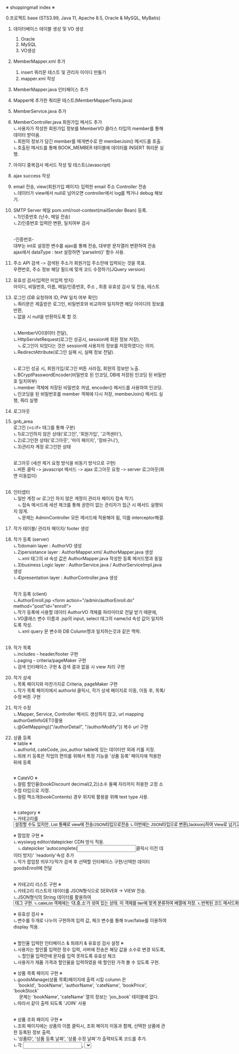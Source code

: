 ※ shoppingmall index ※

0.프로젝트 base
(STS3.99, Java 11, Apache 8.5, Oracle & MySQL, MyBatis)

1. 데이터베이스 테이블 생성 및 VO 생성
   1) Oracle
   2) MySQL
   3) VO생성

2. MemberMapper.xml 추가
   1) insert 쿼리문 테스트 및 관리자 아이디 만들기
   2) mapper.xml 작성

3. MemberMapper.java 인터페이스 추가

4. Mapper에 추가한 쿼리문 테스트(MemberMapperTests.java)

5. MemberService.java 추가

6. MemberController.java 회원가입 메서드 추가<br/>
	ㄴ사용자가 작성한 회원가입 정보를 MemberVO 클라스 타입의 member를 통해 데이터 받아옴.<br/>
	ㄴ회원의 정보가 담긴 member를 매개변수로 한 memberJoin() 메서드를 호출.<br/>
	ㄴ호출된 메서드를 통해 BOOK_MEMBER 테이블에 데이터를 INSERT 쿼리문 실행.<br/>

7. 아이디 중복검사 메서드 작성 및 테스트(Javascript)

8. ajax success 작성

9. email 전송, view(회원가입 페이지) 입력한 email 주소 Controller 전송<br/>
ㄴ데이터가 view에서 null로 넘어오면 controller에서 log를 찍거나 debug 해보기.

10. SMTP Server 메일 pom.xml/root-context(mailSender Bean) 등록.<br/>
	ㄴ1)인증번호 (난수, 메일 전송)<br/>
	ㄴ2)인증번호 입력란 변환, 일치여부 검사<br/><br/>

	-인증번호-<br/>
	대부눈 int로 설정한 변수를 ajax를 통해 전송, 대부분 문자열러 변환하여 전송<br/>
	ajax에서 dataType : text 설정하면 'parseInt()' 함수 사용.

11. 주소 API 검색 -> 검색된 주소가 회원가입 주소란에 입력되는 것을 목표.<br/>
	우편번호, 주소 정보 해당 필드에 맞게 코드 수정하기(JQuery version)

12. 유효성 검사(입력란 미입력 방지)<br/>
	아이디, 비밀번호, 이름, 메일/인증번호, 주소 , 최종 유효성 검사 및 전송, 테스트

13. 로그인 (DB 요청하여 ID, PW 일치 여부 확인)<br/>
	ㄴ쿼리문은 제출받은 로그인, 비밀번호와 비교하여 일치하면 해당 아이디의 정보를 반환,<br/>
	ㄴ없을 시 null을 반환하도록 할 것.<br/><br/>

	ㄴMemberVO(데이터 전달),<br/> 
	ㄴHttpServletRequest(로그인 성공시, session에 회원 정보 저장),<br/>
		  ㄴ로그인이 되었다는 것은 session에 사용자의 정보를 저장하였다는 의미.<br/>
	ㄴRedirectAttribute(로그인 실패 시, 실패 정보 전달).<br/><br/>

	ㄴ로그인 성공 시, 회원가입/로그인 버튼 사라짐, 회원의 정보만 노출.<br/>
	ㄴBCryptPasswordEncoder(비밀번호 된 인코딩, DB에 저장된 인코딩 된 비밀번호 일치여부)<br/>
	ㄴmember 객체에 저장된 비밀번호 꺼냄, encoder() 메서드를 사용하여 인코딩.<br/>
	ㄴ인코딩을 된 비밀번호를 member 객체에 다시 저장, memberJoin() 메서드 실행, 쿼리 실행<br/>
14. 로그아웃 

15. gnb_area<br/> 
	로그인 (<c:if> 태그를 통해 구분)<br/>
	ㄴ1)로그인하지 않은 상태('로그인', '회원가입', '고객센터'),<br/>
	ㄴ2)로그인한 상태('로그아웃', '마이 페이지', '장바구니'),<br/> 
	ㄴ3)관리자 계정 로그인한 상태<br/><br/> 
	
	로그아웃 (세션 제거 요청 방식을 비동기 방식으로 구현)<br/>
	ㄴ버튼 클릭 -> javascript 메서드 -> ajax 로그아웃 요청 -> server 로그아웃(화면 이동없이)<br/><br/>

16. 인터셉터<br/>
	ㄴ일반 계정 or 로그인 하지 않은 계정이 관리자 페이지 접속 막기.<br/>
		  ㄴ접속 메서드에 세션 체크를 통해 권한이 없는 관리자가 접근 시 메서드 실행되지 않게.<br/>
			  ㄴ문제는 AdminController 모든 메서드에 적용해야 됨, 이를 interceptor해결.<br/>

17. 작가 테이블/ 관리자 페이지/ footer 생성<br/>

18. 작가 등록  (server)<br/>
	ㄴ1)domain layer : AuthorVO 생성<br/>
	ㄴ2)persistance layer : AuthorMapper.xml/ AuthorMapper.java 생성<br/>
	     ㄴxml <insert> 태그의 id 속성 값은 AuthorMapper.java 작성한 등록 메서드명과 동일<br/>
	ㄴ3)business Logic layer : AuthorService.java / AuthorServiceImpl.java 생성<br/>
	ㄴ4)presentation layer : AuthorController.java 생성<br/><br/>

    작가 등록 (client)<br/>
	ㄴAuthorEnroll.jsp  <form action="/admin/authorEnroll.do" method="post"id="enroll"><br/>
	ㄴ작가 등록에 사용할 데이터 AuthorVO 객체를 파라미터로 전달 받기 때문에, <br/>
	ㄴVO클래스 변수 이름과 .jsp의 input, select 태그의 name/id 속성 값이 일치하도록 작성.<br/>
		  ㄴxml query 문 변수와 DB Column명과 일치하는것과 같은 맥락.<br/><br/>

19. 작가 목록 <br/>
	ㄴincludes - header/footer 구현<br/>
	ㄴpaging - criteria/pageMaker 구현<br/>
	ㄴ검색 인터페이스 구현 & 검색 결과 없을 시 view 처리 구현<br/>
20. 작가 상세 <br/>
	ㄴ목록 페이지와 마찬가지로 Criteria, pageMaker 구현<br/>
	ㄴ작가 목록 페이지에서 authorId 클릭시, 작가 상세 페이지로 이동, 이동 후, 목록/수정 버튼 구현<br/>
21. 작가 수정 <br/>
	ㄴMapper, Service, Controller 메서드 생성하지 않고, url mapping authorGetInfoGET()활용<br/>
	ㄴ@GetMapping({"/authorDetail", "/authorModify"}) 복수 url 구현<br/>
22. 상품 등록<br/>
	※ table ※<br/>
	ㄴauthorId, cateCode, joo_author table에 있는 데이터만 외래 키를 지정.<br/>
	ㄴ외래 키 등록은 작업의 편의를 위해서 특정 기능을 '상품 등록' 페이지에 적용한 뒤에 등록<br/><br/>

	※ CateVO ※<br/>
	ㄴ컬럼 할인율(bookDiscount decimal(2,2))소수 둘째 자리까지 허용한 고정 소수점 타입으로 지정.<br/>
	ㄴ컬럼 책소개(bookContents) 경우 위지윅 활용을 위해 text type 사용.<br/><br/>
	
	※ category ※<br/>
	ㄴ카테고리를 <select>/<option>설정할 수도 있지만, List 통째로 view에 전송/JSON타입으로전송<br/>
	ㄴ이번에는 JSON타입으로 변환(Jackson)하여 View로 넘기고, javascript 통해 가공하여 출력.<br/>
	ㄴ카테고리 코드 규칙, 책 상품을 3가지 단계로 분류(1단계, 2단계, 3단계) tier은 해당 단계 확인.<br/><br/>

	※ 팝업창 구현 ※<br/>
	ㄴwysiwyg editor/datepicker CDN 방식 적용.<br/>
		  ㄴdatepicker 'autocomplete(<input>클릭시 이전 데이터 방지)' 'readonly'속성 추가<br/>
	ㄴ작가 팝업창 띄우기/작가 검색 후 선택할 인터페이스 구현/선택한 데이터goodsEnroll에 전달<br/><br/>

	※ 카테고리 리스트 구현 ※<br/>
	ㄴ카테고리 리스트의 데이터를 JSON형식으로 SERVER -> VIEW 전송.<br/>
	ㄴJSON형식의 String 데이터를 활용하여 <select>, <option> 태그 구현.<br/>
	ㄴcateList 객체에는 '대,중,소'가 섞여 있는 상태, 이 객체를 tier에 맞게 분류하여 배열에 저장.<br/>
	ㄴ반복된 코드 메서드화 하여, 배열 초기화 후, 대/중/소분류 <option> 태그 출력.<br/><br/>
	
	※ 유효성 검사 ※<br/>
	ㄴ변수를 두개로 나누어 구현하여 입력 값, 체크 변수를 통해 true/false를 이용하여 display 적용.<br/><br/>

	※ 할인율 입력란 인터페이스 & 외래키 & 유효성 검사 설정 ※<br/>
	ㄴ사용자는 할인률 입력란 정수 입력, 서버에 전송은 해당 값을 소수로 변경 되도록,<br/>
		  ㄴ할인율 입력란에 문자를 입력 못하도록 유효성 체크  <br/>
	ㄴ사용자가 제품 가격과 할인율을 입력하였을 때 할인된 가격 볼 수 있도록 구현.<br/>

	※ 상품 목록 페이지 구현 ※<br/>
	ㄴgoodsManage(상품 목록)페이지에 출력 시킬 column 은 <br/>
		  'bookId', 'bookName', 'authorName', 'cateName', 'bookPrice', 'bookStock'<br/>
		  	문제는 'bookName', 'cateName' 열의 정보는 'joo_book' 테이블에 없다.<br/>
	ㄴ따라서 같이 출력 되도록 'JOIN' 사용<br/><br/>

	※ 상품 조회 페이지 구현 ※<br/>
	ㄴ조회 페이지에는 상품의 이름 클릭시, 조회 페이지 이동과 함께, 선택한 상품에 관한 등록된 정보 출력.<br/>
	ㄴ'상품ID', '상품 등록 날짜', '상품 수정 날짜'가 출력되도록 코드를 추가.<br/>
	ㄴ각 <input>, <select> 태그에 사용자가 입력을 할 수 없도록 disabled 속성을 추가.<br/>
	ㄴ각 <input>, <textarea> 태그에 서버로부터 전달받은 상품 정보가 출력되도록 코드 추가.<br/><br/>

	※ 카테고리 리스트 데이터 ※<br/><br/>

23. 상품 수정<br/>
	※ 상품 수정 페이지 이동 ※<br/>
	ㄴ수정 페이지로 이동할 수 있는 인터페이스인 버튼과 페이지 이동에 사용될 URL 매핑 메서드를 작성.<br/>
	ㄴ <form> 태그 내부에 'bookId' 항목의 type이 hidden인 <input> 태그를 추가하였습니다. (수정을 수행하는 쿼리에서는 bookId가 필요로 하기 때문에 추가하였습니다.)<br/>
	ㄴ해당 <form> 태그는 수정 페이지에서 조회 페이지 이동할 때, <br/>
		  조회 페이지에서 목록 페이지로 이동을 할 때 필요로 한 데이터 들입니다. )<br/><br/>

23. 상품/작가 정보 삭제 <br/>

24. 상품 이미지 업로드<br/>
	※ 상품 이미지를 업로드하고 등록한 이미지의 정보를 DB에 저장 ※<br/><br/>

	방법1 : 이미지 업로드 저장<br/>
		  ㄴ사용자가 이미지를 선택하였을때 이미지가 업로드(컴퓨터에 저장) 되고,<br/>
		     최종적으로 다른 상품 정보들이 작성된 뒤 '등록 버튼'을 눌렀을 때, <br/>
		    '업로드 된' 이미지의 정보가 DB에 저장되도록 하는 방식<br/>
	방법2 : 등록 이미지 정보 DB 저장<br/>
		  ㄴ사용자가 이미지를 선택을 하고 다른 상품 정보를 다 작성한 뒤,<br/>
		     '등록 버튼'을 눌렀을 때 이미지를 업로드하고, 업로드 이미지 정보를 DB 저장.<br/><br/>

	-> 방법1 진행 <br/>
		1.사용자가 이미지 선택,<br/>
		2.선택된 이미지 서버로 전송,<br/>
		3.전송 받은 이미지 저장 후, 저장 한 이미지 정보 VIEW로 재전송,<br/>
		4.전송 받은 데이터를 활용하여 이미지 미리보기,<br/>
		5.<input> 태그에 데이터 저장,<br/>
		6.'등록 버튼' 클릭,<br/>
		7.이미지 정보 DB 저장<br/>

		(첨부파일 처리 servlet3.0 / 페이지 이동 없이, AJAX 사용)<br/><br/>

	※ 파일 체크(Javascript) ※<br/>
	ㄴview 단계에서 사용자가 선택 한 파일이 개발자가 허용한 파일이 아닐 경우 경고창<br/>
		  ㄴ허용한 파일(jpg, png) / 파일의 크기는 (1MB)<br/><br/>

	※ 파일 객체 서버 전송 ※<br/>
	ㄴ이번 프로젝트는 화면의 이동 없이 첨부파일을 서버로 전송, FormData 객체 생성 후 저장하고 서버전송<br/><br/>

	※ 업로드한 이미지 저장될 폴더 생성 ※<br/>
	ㄴ업로드 하는 날짜에 맞게 폴더 생성, 생성된 폴더에 업로드 파일 저장. (uploadPath.mkdirs() 사용.)<br/>
	ㄴAdminController/uploadAjaxActionPOST 에 파일을 저장할 기본적 경로 String 타입의 변수 선언.<br/>
	ㄴ'yyyy/MM/dd' 형식의 String 데이터를 얻기 위해 SimpleDateFormat 클래스와 Date 클래스 사용.<br/>
		  ㄴSimpleD은 Date 클래스를 통해 얻은 날짜 -> 문자열 형식의 데이터로 변환하기 위해서 사용.<br/>
	ㄴ고유한 파일들을 관리하기 위해 저장 파일에 UUID 추가.<br/><br/>

	※ 썸네일 이미지 생성 및 저장 ※<br/>
	ㄴ이미지 호출 시, 썸네일 이미지를 호출 할 수 있도록 원본 이미지를 통해 썸네일 이미지를 생성하고 저장.<br/>
		    ㄴjava 클래스에서 제공하는, ImageIO, Thumbnailator 사용<br/>
			    ㄴ저장될 썸네일 이미지 경우 "s_" + "uuid_" + "원본파일 이름. 이미지 타입" 형식으로 저장.<br/>
				    ㄴMultipartFile/BufferedImage/ImageIO/Graphics2D 클래스 사용하여 이미지 파일 저장.<br/>
					    ㄴImageIO 대신 thumbnailaotr라이브러리 사용하여 코드 간결화.<br/><br/>
	
	※ 이미지 정보 view 반환 ※<br/>
	1.왜 이미지 정보를 view로 반환하려 하는가? <br/>
		    ㄴ업로드한 이미지 정보를 DB에 저장하기 위해 & 업로드한 이미지를 사용자가 미리 볼 수 있도록.<br/>
			    ㄴ'경로', 'uuid', '파일 이름' 3가지 데이터를 DB에 보관, view로 전송,<br/>
				    ㄴview 전송은 Command Object 객체를 view에 전송. (AttachImageVO 객체 생성)<br/>
	2.어떠한 정보를 보낼 것인가?<br/>
		    ㄴDB 저장 -> 이미지 화면 출력 -> 이미지 저장 경로/파일 이름 필요.<br/>
			    ㄴC:\upload + '유동적 경로' + 's_' + 'uuid' + '_' + '원본 파일 이름'<br/>
	3.어떠한 방식으로 view에 데이터를 전송할 것인가?<br/>
		    ㄴ화면의 이동 없이 서버와 뷰가 정보를 주고 받는 비동기 방식 사용.(@ResponseBody/ResponseEntity )<br/>
	4.여러 개의 이미지 파일 전달을 위해 ArrayList 활용, for문에서  VO 정보를 저장한 다음 해당 객체, ArrayList 요소에 저장.<br/><br/>

	※ 서버 단계 이미지 파일 체크 & view 에러 반환 ※<br/>
	ㄴview에서는 이미 파일체크를 하도록 코드를 작성 하지만 파일체크 코드가 작동 안 할시 차선책 구현.<br/>
		    ㄴ업로드를 수행하는 url 매핑 메서드에도 전달 받은 파일 체크 하는 코드를 추가.<br/>
			    ㄴ파일 체크 시, 아닐 경우 에러 상태 코드를 전송하여, view에서 경고창이 출력.<br/>
				    ㄴ파일 체크를 위해 MIME TYPE 속성 활용, probeContentType() 반환 메서드 사용.<br/>
				    ㄴMIME TYPE 타입이 이미지일 경우, 첫 단어가 image로 시작, 이 방법으로 판단.<br/>
					    ㄴview에서는 ajax의 error 속성을 추가하여 상태코드 400시, 콜백함수를 사용.<br/><br/>
	
	※ 업로드 이미지 출력 구현 ※<br/>	
	1.url 매핑 메서드 반환 & ContentType 명시<br/>
		 ㄴ비동기 방식 url을 호출하면 이미지를 반환해주는 url 매핑 메서드를 구현(미리보기 이미지 구현위해)<br/>
		     @ResponseBody & @ResponseEntity 중, body에 데이터를 첨부한다는 동일,<br/>
		     하지만 @ResponseEntity를 사용하여 header의 'ContentType' 이미지 파일임을 명확하게 설정,<br/>
		 ㄴurl 메서드 '파일경로' + '파일 이름' 파람으로 받고, 해당 데이터에 맞는 이미지파일 view에 전송.<br/>
			  ㄴ이미지 파일을 주고받기 위해서는 byte 배열 타입 사용.<br/>
			    (이미지 파일은 binary(0과 1로만 구성, text 제외 한 모든 파일 저장) 파일 해당,)<br/>
	2.file 객체 생성<br/>
		 ㄴ현재 관리자 관련 기능들을 구현주잉여서 AdminController에 작업을 진행하려 했으나,<br/>
		    관리자가 아닐 시, Interceptor 필터를 거쳐야 하기 때문에 접근에 제한.<br/>
		    이미지는 비로그인이여도 접근이 가능해야 하기 때문에, 상품 BookController.java에 작성.<br/><br/>
	
	정리 -> 파라미터 전달받은 '파일 경로', '파일 이름' 활용하여 File 객체 생성,<br/>
		     MIME TYPE에 대한 정보를 얻어, ResponseEntity img 데이터를 복사하여 body에 추가,<br/>
		     header의 'Content Type'에서 얻은 정보를 MIME TYPE으로 수정 후, Entity 객체를 view로 전송.<br/><br/>

	고정 경로 http://localhost:8080/display?fileName=test.png<br/>
	유동 경로 http://localhost:8080/display?fileName=2024/01/21/test.png<br/><br/>

	※ 업로드 이미지 선택 시, 이미지 미리 보기 ※ <br/>
	ㄴ업로드 이미지 요청 데이터(path, filename, uuid)를 받았을 때, ajax success 콜백 함수 이미지 데이터 출력.<br/>
		 ㄴ코드 양이 길어서 메서드를 선언하여, 구현부에 이미지를 출력하는 코드 작성하여 함수 호출.<br/>
			 ㄴ메서드를 미리 호출하고 인자 값으로 서버로 전달받은 result(path, filename, uuid) 부여.

	※ 이미지 삭제 기능 구현 ※ <br/>
	1.File 클래스의 delete() 메서드 사용.<br/>
	ㄴFile 클래스 인스턴스화.<br/>
	ㄴ생성자에 대상 파일의 경로인 문자열 데이터를 파라미터로 부여, <br/>
		 ㄴ삭제할 대상의 파일의 경로가 필요, url 매핑 메서드의 파라미터로 fileName 부여.<br/><br/>
	
	2.썸네일 파일 삭제 (미리보기 이미지의 우측 상단의 x표시 클릭 시, 삭제)<br/>
	ㄴencodeURIComponent() 메서드를 통해 UTF-8로 인코딩 된(썸네일 이미지 파일) 데이터 전송.<br/>
	ㄴ문자열 데이터는 "/" or "\" 구분하는데, UTF-8로 인코딩 되었기 때문에, 데이터 자체만으로는 삭제 불가.<br/>
		 ㄴ따라서 fileName에 담긴 데이터를 Decoding 해서 해당 데이터 삭제.<br/><br/>

	3.삭제 버튼 태그 data 속성 삽입<br/>
	ㄴimgDeleteBtn <div> 태그에, 해당 파일 경로 데이터를 심어 놓기.<br/>
		 ㄴdata-file 속성을 추가하고, UTF-8 인코딩해둔 변수(view에서 전달 해준 파일 decode)를 사용.<br/><br/>
	
	※ 미리보기 이미지 제거 및 서버에 이미지 파일 삭제 ※ <br/>
	삭제 메서드 기능이 적용되어야 할 상황이 두 가지.<br/>
	1.미리 보기 이미지의 'x'를 클릭 시, 삭제.<br/>
	2.이미지가 등록될 때 파일이 이미 존재를 한다면  삭제를 처리한 후 서버에 이미지 업로드 요청.<br/>
	ㄴ두 가지의 파일이 저장되게 되고, 미리보기 이미지도 두 가지 출력, 사용자가 이미지를 선택 시, 파일삭제<br/><br/>

	메서드 진행 순서<br/>
	1.서버에 파일 삭제 요청<br/>
	2.서버로부터 응답에 따른 처리<br/>
	3.서버로부터 응답에 따른 처리 성공 시, 미리 보기 태그를 지우는 작업 / 실패 시, 경고창 띄우기.<br/><br/>

	★★★★★ 업로드 이미지 정보 등록 ★★★★★<br/>
	- view에서는 상품 하나에 하나의 이미지만 추가 하지만, 서버에서는 여러 개의 이미지 처리도록 코드 구성.<br/>
		 따라서 이미지 정보를 따로 관리 할 수 있도록, 새로운 테이블 생성, bookId라는 컬럼을 추가하여,<br/>
		 해당 컬럼은 오직,joo_book 테이블의 bookId 에 존재하는 데이터만 등록 가능 하도록 외래키 설정.<br/><br/>

	1.서버에 등록<br/>
		ㄴ상품 이미지에 대한 정보를 BookVO 객체에 포함시켜서 전달 하도록 VO클래스에 변수 선언.<br/>
			 ㄴ서버에서는 여러 개의 이미지 등록 가능하도록 List 구조의 AttachImageVO 타입 변수 선언.<br/><br/>

		ㄴ기존 등록 메서드는 Service 단계에서 새로 작성 했지만, Mapper 단계의 메서드에서 호출.<br/>
			 ㄴService 단계의 기존 bookEnroll() 메서드에서 imageEnroll() 메서드를 호출.<br/>
			 ㄴbookEnroll() 는 view 로 부터 전달받은 데이터를 BookVO 통해, 상품/이미지 정보 DB에 등록 <br/><br/>

			 문제점 : imageEnroll() 쿼리문에는 'bookId' 가 반드시 필요, 하지만 (외래키 설정 때문에)<br/>
					 서버로 부터 전달받은 BookVO 객체에는 'bookId' 데이터가 없다.<br/><br/>

			 해결 : bookEnroll() 먼저 호출을 하고, 해당 메서드에는 '상품 정보' 쿼리 삽입 동시에,<br/>
					 새롭게 부여되는 bookId column 값을 BookVO 객체의 bookId 변수에 반환.<br/>
						 ㄴ반환받기 위해 MyBatis의 <selectKey> 태그 활용.<br/>
							 ㄴ반환받은 'bookId' 정보를 활용하여 이미지 정보 DB 등록을 처리.<br/><br/>
								
	2.view에 등록<br/> 
		ㄴ<input>태그 추가하기 앞서, 주의점 세 가지<br/>
			 1.javascript를 통해 동적으로 추가, 이미지가 등록되었을 때, 서버에 이미지 정보 전달.<br/>
			 2.<input> 태그 추가 시점, 두 가지 시점<br/>
				 ㄴ1)이미지 등록 후 미리보기 태그 추가될 때(ajax의 success 속성 동작 시점).<br/>
				 ㄴ2)상품 등록 페이지 버튼을 눌렀을 때, 서버에 데이터가 전송되기 전.<br/>
					 ㄴ여러 개의 이미지를 전달할 시에 '상품 등록 버튼을 눌렀을 때', <input> 태그를<br/>
						 추가하는 것이 용이하다.<br/>
					 ㄴindex를 활용하여 name 속성 값을 작성해야하기 때문이다.<br/>
					 ㄴ'상품등록 버튼을 누른다는 것은 등록할 이미지가 확정이 된 상태이기 때문에<br/>
						 등록된 이미지 개수만큼 for문을 통해 index를 지정해주면 된다.<br/>
			 3.<input> 태그의 어떤  name 속성 값 선언 할 것인지.<br/>
				 ㄴ기존 name 속성 값들은 BookVO의 멤버 변수명을 그대로 작성하면 되었다.<br/>
					 하지만, 이미지 정보의 경우 객체의 주소 값이 참조 변수이어서, java에서 특정<br/>
					 클래스의 멤버 변수에 접근할 때 "참조변수.멤버변수" 로 작성 해주어야 한다.<br/><br/>

				 ex) BookVO에 'private AttahImageVO imageVO; 변수를 선언, fileName을 전달 위해서는<br/>
					 <input> 태그의 name 속성 값 "imageVO.fileName"으로 작성 해주어야 한다.<br/><br/>

		ㄴgoodsEnroll.jsp, 즉 view 단계에서는 하나의 이미지 파일만 등록할 수 있도록 구현하고 있기 때문에,<br/>
			 이미지가 등록된 시점에 이미지 정보 <input> 태그가 추가 되도록 작업.